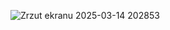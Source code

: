 ![Zrzut ekranu 2025-03-14 202853](https://github.com/user-attachments/assets/075edca6-0a21-409a-ab26-8ccbb4aa4a4f)
